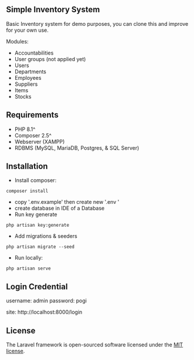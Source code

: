 
## Simple Inventory System

Basic Inventory system for demo purposes, you can clone this and improve for your own use.

Modules:
- Accountabilities
- User groups (not applied yet)
- Users
- Departments
- Employees
- Suppliers
- Items
- Stocks

## Requirements
- PHP 8.1^
- Composer 2.5^
- Webserver (XAMPP)
- RDBMS (MySQL, MariaDB, Postgres, & SQL Server)

## Installation
- Install composer:

```
composer install
```

- copy '.env.example' then create new  '.env '
- create database in IDE of a Database
- Run key generate

```
php artisan key:generate
```

- Add migrations & seeders

```
php artisan migrate --seed
```

- Run locally:

```
php artisan serve
```

## Login Credential

username: admin
password: pogi

site: http://localhost:8000/login

## License

The Laravel framework is open-sourced software licensed under the [MIT license](https://opensource.org/licenses/MIT).

